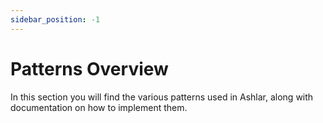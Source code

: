 ```yaml
---
sidebar_position: -1
---
```


# Patterns Overview

In this section you will find the various patterns used in Ashlar, along with documentation on how to implement them.